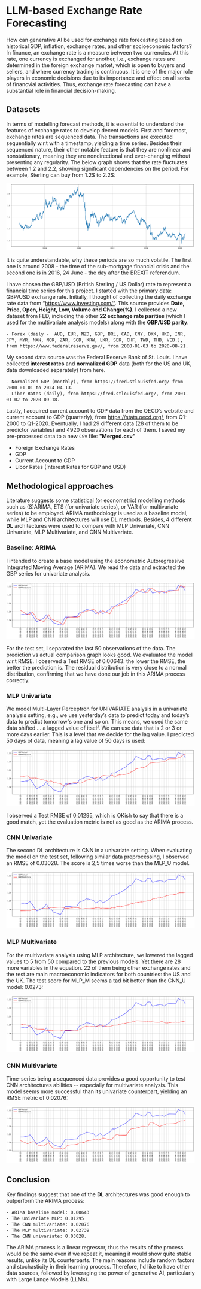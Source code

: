 # LLM-based Exchange Rate Forecasting
How can generative AI be used for exchange rate forecasting based on historical GDP, inflation, exchange rates, and other socioeconomic factors? In finance, an exchange rate is a measure between two currencies. At this rate, one currency is exchanged for another, i.e., exchange rates are determined in the foreign exchange market, which is open to buyers and sellers, and where currency trading is continuous. It is one of the major role players in economic decisions due to its importance and effect on all sorts of financvial activities. Thus, exchange rate forecasting can have a substantial role in financial decision-making. 

## Datasets
In terms of modelling forecast methods, it is essential to understand the features of exchange rates to develop decent models. First and foremost, exchange rates are sequenced data. The transactions are executed sequentially w.r.t with a timestamp, yielding a time series. Besides their sequenced nature, their other notable feature is that they are nonlinear and nonstationary, meaning they are nondirectional and ever-changing without presenting any regularity. The below graph shows that the rate fluctuates between 1.2 and 2.2, showing significant dependencies on the period. For example, Sterling can buy from 1.2$ to 2.2$: 

![](images/GBP.png)

It is quite understandable, why these periods are so much volatile. The first one is around 2008 - the time of the sub-mortgage financial crisis and the second one is in 2016, 24 June - the day after the BREXIT referendum. 

I have chosen the GBP/USD (British Sterling / US Dollar) rate to represent a financial time series for this project. I started with the primary data: GBP/USD exchange rate. Initially, I thought of collecting the daily exchange rate data from “https://www.investing.com/”. This source provides **Date, Price, Open, Height, Low, Volume and Change(%)**. I collected a new dataset from FED, including the other **22 exchange rate parities** (which I used for the multivariate analysis models) along with the **GBP/USD parity**.

    - Forex (daily -  AUD, EUR, NZD, GBP, BRL, CAD, CNY, DKK, HKD, INR, JPY, MYR, MXN, NOK, ZAR, SGD, KRW, LKR, SEK, CHF, TWD, THB, VEB.), from https://www.federalreserve.gov/, from 2000-01-03 to 2020-08-21.

My second data source was the Federal Reserve Bank of St. Louis. I have collected **interest rates** and **normalized GDP** data (both for the US and UK, data downloaded separately) from here. 
    
    - Normalized GDP (monthly), from https://fred.stlouisfed.org/ from 2000-01-01 to 2024-04-13.     
    - Libor Rates (daily), from https://fred.stlouisfed.org/, from 2001-01-02 to 2020-09-18.

Lastly, I acquired current account to GDP data from the OECD’s website and current account to GDP (quarterly), from https://stats.oecd.org/, from Q1-2000 to Q1-2020. Eventually, I had 29 different data (28 of them to be predictor variables) and 4920 observations for each of them. I saved my pre-processed data to a new `CSV` file: **"Merged.csv"**

  - Foreign Exchange Rates
  - GDP
  - Current Account to GDP
  - Libor Rates (Interest Rates for GBP and USD)

## Methodological approaches 
Literature suggests some statistical (or econometric) modelling methods such as (S)ARIMA, ETS (for univariate series), or VAR (for multivariate series) to be employed. ARIMA methodology is used as a baseline model, while MLP and CNN architectures will use DL methods. Besides, 4 different **DL** architectures were used to compare with MLP Univariate, CNN Univariate, MLP Multivariate, and CNN Multivariate.  

### Baseline: ARIMA
I intended to create a base model using the econometric Autoregressive Integrated Moving Average (ARIMA). We read the data and extracted the GBP series for univariate analysis.

![](images/ARIMA.png)

For the test set, I separated the last 50 observations of the data. The prediction vs actual comparison graph looks good. We evaluated the model w.r.t RMSE. I observed a Test RMSE of 0.00643: the lower the RMSE, the better the prediction is. The residual distribution is very close to a normal distribution, confirming that we have done our job in this ARIMA process correctly. 

### MLP Univariate
We model Multi-Layer Perceptron for UNIVARIATE analysis in a univariate analysis setting, e.g., we use yesterday’s data to predict today and today’s data to predict tomorrow's one and so on. This means, we used the same data shifted … a lagged value of itself. We can use data that is 2 or 3 or more days earlier. This is a level that we decide for the lag value. I predicted 50 days of data, meaning a lag value of 50 days is used: 

![](images/MLP_U.png)

I observed a Test RMSE of 0.01295, which is OKish to say that there is a good match, yet the evaluation metric is not as good as the ARIMA process.

### CNN Univariate
The second DL architecture is CNN in a univariate setting. When evaluating the model on the test set, following similar data preprocessing, I observed an RMSE of 0.03028. The score is 2,5 times worse than the MLP_U model.

![](images/CNN_U.png)

### MLP Multivariate
For the multivariate analysis using MLP architecture, we lowered the lagged values to 5 from 50 compared to the previous models. Yet there are 28 more variables in the equation. 22 of them being other exchange rates and the rest are main macroeconomic indicators for both countries: the US and the UK. The test score for MLP_M seems a tad bit better than the CNN_U model: 0.0273: 

![](images/MLP_M.png)

### CNN Multivariate
Time-series being a sequenced data provides a good opportunity to test CNN architectures abilities -- especially for multivariate analysis. This model seems more successful than its univariate counterpart, yielding an RMSE metric of 0.02076: 

![](images/CNN_M.png)

## Conclusion
Key findings suggest that one of the **DL** architectures was good enough to outperform the ARIMA process: 

    - ARIMA baseline model: 0.00643
    - The Univariate MLP: 0.01295 
    - The CNN multivariate: 0.02076 
    - The MLP multivariate: 0.02739
    - The CNN univariate: 0.03028. 

The ARIMA process is a linear regressor, thus the results of the process would be the same even if we repeat it, meaning it would show quite stable results, unlike its DL counterparts. The main reasons include random factors and stochasticity in their learning process. Therefore, I'd like to have other data sources, followed by leveraging the power of generative AI, particularly with Large Lange Models (LLMs). 
